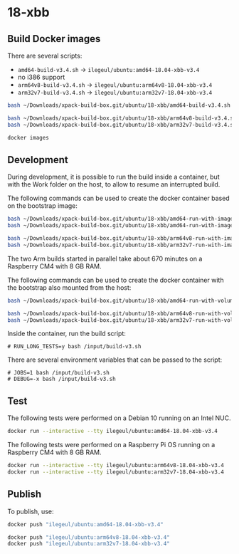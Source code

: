 
# 18-xbb

## Build Docker images

There are several scripts:

- `amd64-build-v3.4.sh` -> `ilegeul/ubuntu:amd64-18.04-xbb-v3.4`
- no i386 support
- `arm64v8-build-v3.4.sh` -> `ilegeul/ubuntu:arm64v8-18.04-xbb-v3.4`
- `arm32v7-build-v3.4.sh` -> `ilegeul/ubuntu:arm32v7-18.04-xbb-v3.4`

```sh
bash ~/Downloads/xpack-build-box.git/ubuntu/18-xbb/amd64-build-v3.4.sh

bash ~/Downloads/xpack-build-box.git/ubuntu/18-xbb/arm64v8-build-v3.4.sh
bash ~/Downloads/xpack-build-box.git/ubuntu/18-xbb/arm32v7-build-v3.4.sh

docker images
```

## Development

During development, it is possible to run the build inside a container,
but with the Work folder on the host, to allow to resume an interrupted
build.

The following commands can be used to create the docker container
based on the bootstrap image:

```sh
bash ~/Downloads/xpack-build-box.git/ubuntu/18-xbb/amd64-run-with-image-v3.4.sh
bash ~/Downloads/xpack-build-box.git/ubuntu/18-xbb/amd64-run-with-image-v3.5.sh

bash ~/Downloads/xpack-build-box.git/ubuntu/18-xbb/arm64v8-run-with-image-v3.4.sh
bash ~/Downloads/xpack-build-box.git/ubuntu/18-xbb/arm32v7-run-with-image-v3.4.sh
```

The two Arm builds started in parallel take about 670 minutes
on a Raspberry CM4 with 8 GB RAM.

The following commands can be used to create the docker container
with the bootstrap also mounted from the host:

```sh
bash ~/Downloads/xpack-build-box.git/ubuntu/18-xbb/amd64-run-with-volume-v3.4.sh

bash ~/Downloads/xpack-build-box.git/ubuntu/18-xbb/arm64v8-run-with-volume-v3.4.sh
bash ~/Downloads/xpack-build-box.git/ubuntu/18-xbb/arm32v7-run-with-volume-v3.4.sh
```

Inside the container, run the build script:

```console
# RUN_LONG_TESTS=y bash /input/build-v3.sh
```

There are several environment variables that can be passed to the script:

```console
# JOBS=1 bash /input/build-v3.sh
# DEBUG=-x bash /input/build-v3.sh
```

## Test

The following tests were performed on a Debian 10
running on an Intel NUC.

```sh
docker run --interactive --tty ilegeul/ubuntu:amd64-18.04-xbb-v3.4
```

The following tests were performed on a Raspberry Pi OS
running on a Raspberry CM4 with 8 GB RAM.

```sh
docker run --interactive --tty ilegeul/ubuntu:arm64v8-18.04-xbb-v3.4
docker run --interactive --tty ilegeul/ubuntu:arm32v7-18.04-xbb-v3.4
```

## Publish

To publish, use:

```sh
docker push "ilegeul/ubuntu:amd64-18.04-xbb-v3.4"

docker push "ilegeul/ubuntu:arm64v8-18.04-xbb-v3.4"
docker push "ilegeul/ubuntu:arm32v7-18.04-xbb-v3.4"
```
